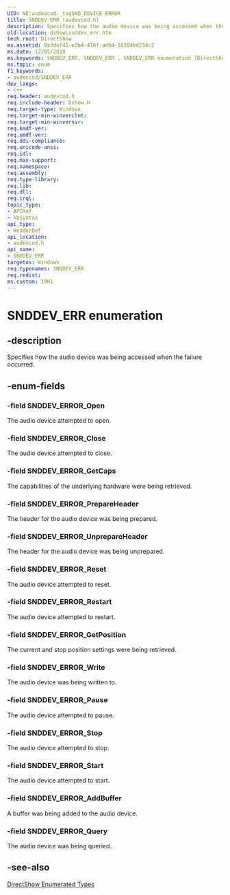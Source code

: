 ```yaml
---
UID: NE:audevcod._tagSND_DEVICE_ERROR
title: SNDDEV_ERR (audevcod.h)
description: Specifies how the audio device was being accessed when the failure occurred.
old-location: dshow\snddev_err.htm
tech.root: DirectShow
ms.assetid: 0a3def41-e3b4-416f-ad64-16394bd234c2
ms.date: 12/05/2018
ms.keywords: SNDDEV_ERR, SNDDEV_ERR , SNDDEV_ERR enumeration [DirectShow], SNDDEV_ERREnumeration, SNDDEV_ERROR_AddBuffer, SNDDEV_ERROR_Close, SNDDEV_ERROR_GetCaps, SNDDEV_ERROR_GetPosition, SNDDEV_ERROR_Open, SNDDEV_ERROR_Pause, SNDDEV_ERROR_PrepareHeader, SNDDEV_ERROR_Query, SNDDEV_ERROR_Reset, SNDDEV_ERROR_Restart, SNDDEV_ERROR_Start, SNDDEV_ERROR_Stop, SNDDEV_ERROR_UnprepareHeader, SNDDEV_ERROR_Write, audevcod/SNDDEV_ERR, audevcod/SNDDEV_ERROR_AddBuffer, audevcod/SNDDEV_ERROR_Close, audevcod/SNDDEV_ERROR_GetCaps, audevcod/SNDDEV_ERROR_GetPosition, audevcod/SNDDEV_ERROR_Open, audevcod/SNDDEV_ERROR_Pause, audevcod/SNDDEV_ERROR_PrepareHeader, audevcod/SNDDEV_ERROR_Query, audevcod/SNDDEV_ERROR_Reset, audevcod/SNDDEV_ERROR_Restart, audevcod/SNDDEV_ERROR_Start, audevcod/SNDDEV_ERROR_Stop, audevcod/SNDDEV_ERROR_UnprepareHeader, audevcod/SNDDEV_ERROR_Write, dshow.snddev_err
ms.topic: enum
f1_keywords:
- audevcod/SNDDEV_ERR
dev_langs:
- c++
req.header: audevcod.h
req.include-header: Dshow.h
req.target-type: Windows
req.target-min-winverclnt: 
req.target-min-winversvr: 
req.kmdf-ver: 
req.umdf-ver: 
req.ddi-compliance: 
req.unicode-ansi: 
req.idl: 
req.max-support: 
req.namespace: 
req.assembly: 
req.type-library: 
req.lib: 
req.dll: 
req.irql: 
topic_type:
- APIRef
- kbSyntax
api_type:
- HeaderDef
api_location:
- audevcod.h
api_name:
- SNDDEV_ERR
targetos: Windows
req.typenames: SNDDEV_ERR
req.redist: 
ms.custom: 19H1
---
```


# SNDDEV_ERR enumeration


## -description



Specifies how the audio device was being accessed when the failure occurred.




## -enum-fields




### -field SNDDEV_ERROR_Open

The audio device attempted to open.
          


### -field SNDDEV_ERROR_Close

The audio device attempted to close.
          


### -field SNDDEV_ERROR_GetCaps

The capabilities of the underlying hardware were being retrieved.
          


### -field SNDDEV_ERROR_PrepareHeader

The header for the audio device was being prepared.
          


### -field SNDDEV_ERROR_UnprepareHeader

The header for the audio device was being unprepared.
          


### -field SNDDEV_ERROR_Reset

The audio device attempted to reset.
          


### -field SNDDEV_ERROR_Restart

The audio device attempted to restart.
          


### -field SNDDEV_ERROR_GetPosition

The current and stop position settings were being retrieved.
          


### -field SNDDEV_ERROR_Write

The audio device was being written to.
          


### -field SNDDEV_ERROR_Pause

The audio device attempted to pause.
          


### -field SNDDEV_ERROR_Stop

The audio device attempted to stop.
          


### -field SNDDEV_ERROR_Start

The audio device attempted to start.
          


### -field SNDDEV_ERROR_AddBuffer

A buffer was being added to the audio device.
          


### -field SNDDEV_ERROR_Query

The audio device was being queried.
          


## -see-also




<a href="https://docs.microsoft.com/windows/desktop/DirectShow/directshow-enumerated-types">DirectShow Enumerated Types</a>
 

 

